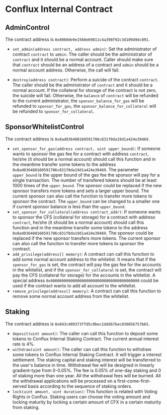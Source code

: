 # Conflux Internal Contract

## AdminControl

The contract address is `0x8060de9e1568e69811c4a398f92c3d10949dc891`.

+ `set_admin(address contract, address admin)`: Set the administrator of contract `contract` to `admin`. The caller should be the administrator of `contract` and it should be a normal account. Caller should make sure that `contract` should be an address of a contract and `admin` should be a normal account address. Otherwise, the call will fail.

+ `destroy(address contract)`: Perform a suicide of the contract `contract`. The caller should be the administrator of `contract` and it should be a normal account. If the collateral for storage of the contract is not zero, the suicide will fail. Otherwise, the `balance` of `contract` will be refunded to the current administrator, the `sponsor_balance_for_gas` will be refunded to `sponsor_for_gas`, the `sponsor_balance_for_collateral` will be refunded to `sponsor_for_collateral`.

## SponsorWhitelistControl

The contract address is `0x8ad036480160591706c831f0da19d1a424e39469`.

+ `set_sponsor_for_gas(address contract, uint upper_bound)`: If someone wants to sponsor the gas fee for a contract with address `contract`, he/she (it should be a normal account) should call this function and in the meantime transfer some tokens to the address `0x8ad036480160591706c831f0da19d1a424e39469`. The parameter `upper_bound` is the upper bound of the gas fee the sponsor will pay for a single transaction. The number of transfered tokens should be at least 1000 times of the `upper_bound`. The sponsor could be replaced if the new sponsor transfers more tokens and sets a larger upper bound. The current sponsor can also call the function to transfer more tokens to sponsor the contract. The `upper_bound` can be changed to a smaller one if current sponsor balance is less than the `upper_bound`.
+ `set_sponsor_for_collateral(address contract_addr)`: If someone wants to sponsor the CFS (collateral for storage) for a contract with address `contract`, he/she (it should be a normal account) should call this function and in the meantime transfer some tokens to the address `0x8ad036480160591706c831f0da19d1a424e39469`. The sponsor could be replaced if the new sponsor transfers more tokens. The current sponsor can also call the function to transfer more tokens to sponsor the contract.
+ `add_privilege(address[] memory)`: A contract can call this function to add some normal account address to the whitelist. It means that if the `sponsor_for_gas` is set, the contract will pay the gas fee for the accounts in the whitelist, and if the `sponsor_for_collateral` is set, the contract will pay the CFS (collateral for storage) for the accounts in the whitelist. A special address `0x0000000000000000000000000000000000000000` could be used if the contract wants to add all account to the whitelist.
+ `remove_privilege(address[] memory)`: A contract can call this function to remove some normal account address from the whitelist.

## Staking

The contract address is `0x843c409373ffd5c0bec1dddb7bec830856757b65`.

+ `deposit(uint amount)`: The caller can call this function to deposit some tokens to Conflux Internal Staking Contract. The current annual interest rate is 4%.
+ `withdraw(uint amount)`: The caller can call this function to withdraw some tokens to Conflux Internal Staking Contract. It will trigger a interest settlement. The staking capital and staking interest will be transferred to the user's balance in time. Withdrawal fee will be designed in linearly gradient-type from 0-0.05%. The fee is 0.05% of one-day staking and 0 of staking more than one year. All the withdrawal fees will be burned. All the withdrawal applications will be processed on a first-come-first-served basis according to the sequence of staking orders.
+ `lock(uint amount, uint duration)`: This function is related with Voting Rights in Conflux. Staking users can choose the voting amount and locking maturity by locking a certain amount of CFX in a certain maturity from staking.
